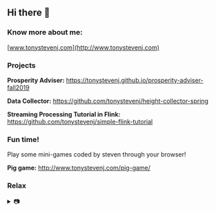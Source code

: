 ## Hi there 👋

### Know more about me:

[www.tonystevenj.com](http://www.tonystevenj.com)

### Projects

  **Prosperity Adviser:** https://tonystevenj.github.io/prosperity-adviser-fall2019

  **Data Collector:** https://github.com/tonystevenj/height-collector-spring
  
  **Streaming Processing Tutorial in Flink:** https://github.com/tonystevenj/simple-flink-tutorial
  
  
### Fun time!
Play some mini-games coded by steven through your browser!


  **Pig game:** http://www.tonystevenj.com/pig-game/
 
 
 ### Relax
<details>
<summary>📷</summary>
<img src="https://raw.githubusercontent.com/tonystevenj/tonystevenj/master/%E9%9D%92%E6%A9%993-%E5%B0%8F%E6%96%87%E4%BB%B6.jpg"/>
</details>
<!--
**tonystevenj/tonystevenj** is a ✨ _special_ ✨ repository because its `README.md` (this file) appears on your GitHub profile.

Here are some ideas to get you started:

- 🔭 I’m currently working on ...
- 🌱 I’m currently learning ...
- 👯 I’m looking to collaborate on ...
- 🤔 I’m looking for help with ...
- 💬 Ask me about ...
- 📫 How to reach me: ...
- 😄 Pronouns: ...
- ⚡ Fun fact: ...
-->
